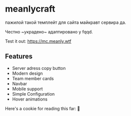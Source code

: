 
# meanlycraft

пажилой такой темплейт для сайта майкравт сервира да.

Честно ~украдено~ адаптировано у fqqd.

Test it out: https://mc.meanly.wtf


## Features

- Server adress copy button
- Modern design
- Team member cards
- Navbar
- Mobile support
- Simple Configuration
- Hover animations


Here's a cookie for reading this far: 🍪
